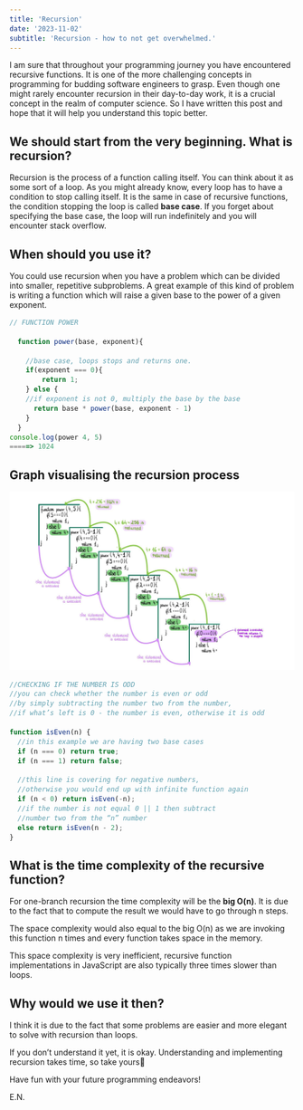 ```yaml
---
title: 'Recursion'
date: '2023-11-02'
subtitle: 'Recursion - how to not get overwhelmed.'
---
```


I am sure that throughout your programming journey you have encountered recursive functions. It is one of the more challenging concepts in programming for budding software engineers to grasp. Even though one might rarely encounter recursion in their day-to-day work, it is a crucial concept in the realm of computer science. So I have written this post and hope that it will help you understand this topic better.

## We should start from the very beginning. What is recursion?

Recursion is the process of a function calling itself. You can think about it as some sort of a loop. As you might already know, every loop has to have a condition to stop calling itself. It is the same in case of recursive functions, the condition stopping the loop is called **base case**. If you forget about specifying the base case, the loop will run indefinitely and you will encounter stack overflow.

## When should you use it?

You could use recursion when you have a problem which can be divided into smaller, repetitive subproblems. A great example of this kind of problem is writing a function which will raise a given base to the power of a given exponent.

```js
// FUNCTION POWER

  function power(base, exponent){

    //base case, loops stops and returns one.
    if(exponent === 0){
    	return 1;
    } else {
    //if exponent is not 0, multiply the base by the base
      return base * power(base, exponent - 1)
    }
  }
console.log(power 4, 5)
=====> 1024
```

## Graph visualising the recursion process

![chart](public/images/white.jpg)

```js
//CHECKING IF THE NUMBER IS ODD
//you can check whether the number is even or odd
//by simply subtracting the number two from the number,
//if what’s left is 0 - the number is even, otherwise it is odd

function isEven(n) {
  //in this example we are having two base cases
  if (n === 0) return true;
  if (n === 1) return false;

  //this line is covering for negative numbers,
  //otherwise you would end up with infinite function again
  if (n < 0) return isEven(-n);
  //if the number is not equal 0 || 1 then subtract
  //number two from the “n” number
  else return isEven(n - 2);
}
```

## What is the time complexity of the recursive function?

For one-branch recursion the time complexity will be the **big O(n)**. It is due to the fact that to compute the result we would have to go through n steps.

The space complexity would also equal to the big O(n) as we are invoking this function n times and every function takes space in the memory.

This space complexity is very inefficient, recursive function implementations in JavaScript are also typically three times slower than loops.

## Why would we use it then?

I think it is due to the fact that some problems are easier and more elegant to solve with recursion than loops.

If you don’t understand it yet, it is okay. Understanding and implementing recursion takes time, so take yours🙂

Have fun with your future programming endeavors!

E.N.
